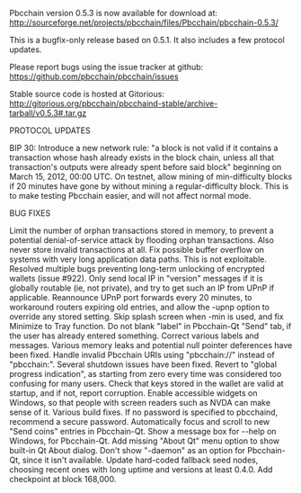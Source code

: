 Pbcchain version 0.5.3 is now available for download at:
http://sourceforge.net/projects/pbcchain/files/Pbcchain/pbcchain-0.5.3/

This is a bugfix-only release based on 0.5.1.
It also includes a few protocol updates.

Please report bugs using the issue tracker at github:
https://github.com/pbcchain/pbcchain/issues

Stable source code is hosted at Gitorious:
http://gitorious.org/pbcchain/pbcchaind-stable/archive-tarball/v0.5.3#.tar.gz

PROTOCOL UPDATES

BIP 30: Introduce a new network rule: "a block is not valid if it contains a transaction whose hash already exists in the block chain, unless all that transaction's outputs were already spent before said block" beginning on March 15, 2012, 00:00 UTC.
On testnet, allow mining of min-difficulty blocks if 20 minutes have gone by without mining a regular-difficulty block. This is to make testing Pbcchain easier, and will not affect normal mode.

BUG FIXES

Limit the number of orphan transactions stored in memory, to prevent a potential denial-of-service attack by flooding orphan transactions. Also never store invalid transactions at all.
Fix possible buffer overflow on systems with very long application data paths. This is not exploitable.
Resolved multiple bugs preventing long-term unlocking of encrypted wallets
(issue #922).
Only send local IP in "version" messages if it is globally routable (ie, not private), and try to get such an IP from UPnP if applicable.
Reannounce UPnP port forwards every 20 minutes, to workaround routers expiring old entries, and allow the -upnp option to override any stored setting.
Skip splash screen when -min is used, and fix Minimize to Tray function.
Do not blank "label" in Pbcchain-Qt "Send" tab, if the user has already entered something.
Correct various labels and messages.
Various memory leaks and potential null pointer deferences have been fixed.
Handle invalid Pbcchain URIs using "pbcchain://" instead of "pbcchain:".
Several shutdown issues have been fixed.
Revert to "global progress indication", as starting from zero every time was considered too confusing for many users.
Check that keys stored in the wallet are valid at startup, and if not, report corruption.
Enable accessible widgets on Windows, so that people with screen readers such as NVDA can make sense of it.
Various build fixes.
If no password is specified to pbcchaind, recommend a secure password.
Automatically focus and scroll to new "Send coins" entries in Pbcchain-Qt.
Show a message box for --help on Windows, for Pbcchain-Qt.
Add missing "About Qt" menu option to show built-in Qt About dialog.
Don't show "-daemon" as an option for Pbcchain-Qt, since it isn't available.
Update hard-coded fallback seed nodes, choosing recent ones with long uptime and versions at least 0.4.0.
Add checkpoint at block 168,000.
